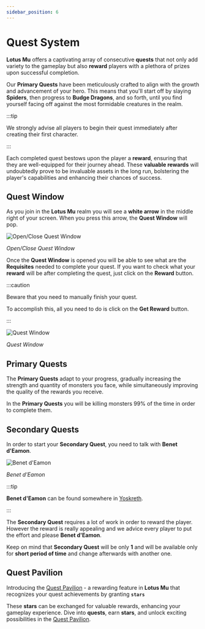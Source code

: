 ```yaml
---
sidebar_position: 6
---
```


# Quest System

**Lotus Mu** offers a captivating array of consecutive **quests** that not only add variety to the gameplay but also **reward** players with a plethora of prizes upon successful completion.

Our **Primary Quests** have been meticulously crafted to align with the growth and advancement of your hero. This means that you'll start off by slaying **Spiders**, then progress to **Budge Dragons**, and so forth, until you find yourself facing off against the most formidable creatures in the realm.

:::tip

We strongly advise all players to begin their quest immediately after creating their first character.

:::

Each completed quest bestows upon the player a **reward**, ensuring that they are well-equipped for their journey ahead. These **valuable rewards** will undoubtedly prove to be invaluable assets in the long run, bolstering the player's capabilities and enhancing their chances of success.

## Quest Window

As you join in the **Lotus Mu** realm you will see a **white arrow** in the middle right of your screen. When you press this arrow, the **Quest Window** will pop.

![Open/Close Quest Window](/img/client-features/open-quest-window.jpg)

_Open/Close Quest Window_

Once the **Quest Window** is opened you will be able to see what are the **Requisites** needed to complete your quest. If you want to check what your **reward** will be after completing the quest, just click on the **Reward** button.

:::caution

Beware that you need to manually finish your quest.

To accomplish this, all you need to do is click on the **Get Reward** button.

:::

![Quest Window](/img/client-features/quest-window.jpg)

_Quest Window_

## Primary Quests

The **Primary Quests** adapt to your progress, gradually increasing the strength and quantity of monsters you face, while simultaneously improving the quality of the rewards you receive.

In the **Primary Quests** you will be killing monsters 99% of the time in order to complete them.

## Secondary Quests

In order to start your **Secondary Quest**, you need to talk with **Benet d'Eamon**.

![Benet d'Eamon](/img/npc/benet-d-eamon.jpg)

_Benet d'Eamon_

:::tip

**Benet d'Eamon** can be found somewhere in [Yoskreth](/maps/yoskreth).

:::

The **Secondary Quest** requires a lot of work in order to reward the player. However the reward is really appealing and we advice every player to put the effort and please **Benet d'Eamon**.

Keep on mind that **Secondary Quest** will be only **1** and will be available only for **short period of time** and change afterwards with another one.

## Quest Pavilion

Introducing the [Quest Pavilion](/gameplay-systems/quest-pavilion) - a rewarding feature in **Lotus Mu** that recognizes your quest achievements by granting **`stars`**

These **stars** can be exchanged for valuable rewards, enhancing your gameplay experience. Dive into **quests**, earn **stars**, and unlock exciting possibilities in the [Quest Pavilion](/gameplay-systems/quest-pavilion).
